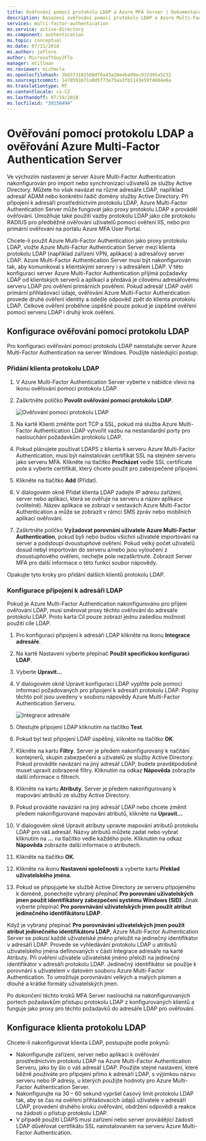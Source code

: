 ```yaml
---
title: Ověřování pomocí protokolu LDAP a Azure MFA Server | Dokumentace Microsoftu
description: Nasazení ověřování pomocí protokolu LDAP a Azure Multi-Factor Authentication Server.
services: multi-factor-authentication
ms.service: active-directory
ms.component: authentication
ms.topic: conceptual
ms.date: 07/11/2018
ms.author: joflore
author: MicrosoftGuyJFlo
manager: mtillman
ms.reviewer: michmcla
ms.openlocfilehash: 2b6573182500df6a43a28eeba99ec932d95a5232
ms.sourcegitcommit: 1478591671a0d5f73e75aa3fb1143e59f4b04e6a
ms.translationtype: MT
ms.contentlocale: cs-CZ
ms.lasthandoff: 07/19/2018
ms.locfileid: "39158494"
---
```

# <a name="ldap-authentication-and-azure-multi-factor-authentication-server"></a>Ověřování pomocí protokolu LDAP a ověřování Azure Multi-Factor Authentication Server

Ve výchozím nastavení je server Azure Multi-Factor Authentication nakonfigurován pro import nebo synchronizaci uživatelů ze služby Active Directory. Můžete ho však navázat na různé adresáře LDAP, například adresář ADAM nebo konkrétní řadič domény služby Active Directory. Při připojení k adresáři prostřednictvím protokolu LDAP, Azure Multi-Factor Authentication Server může fungovat jako proxy protokolu LDAP a prováděl ověřování. Umožňuje také použití vazby protokolu LDAP jako cíle protokolu RADIUS pro předběžné ověřování uživatelů pomocí ověření IIS, nebo pro primární ověřování na portálu Azure MFA User Portal.

Chcete-li použít Azure Multi-Factor Authentication jako proxy protokolu LDAP, vložte Azure Multi-Factor Authentication Server mezi klienta protokolu LDAP (například zařízení VPN, aplikace) a adresářový server LDAP. Azure Multi-Factor Authentication Server musí být nakonfigurován tak, aby komunikoval s klientskými servery i s adresářem LDAP. V této konfiguraci server Azure Multi-Factor Authentication přijímá požadavky LDAP od klientských serverů a aplikací a předává je cílovému adresářovému serveru LDAP pro ověření primárních pověření. Pokud adresář LDAP ověří primární přihlašovací údaje, ověřování Azure Multi-Factor Authentication provede druhé ověření identity a odešle odpověď zpět do klienta protokolu LDAP. Celkové ověření proběhne úspěšně pouze pokud je úspěšné ověření pomocí serveru LDAP i druhý krok ověření.

## <a name="configure-ldap-authentication"></a>Konfigurace ověřování pomocí protokolu LDAP
Pro konfiguraci ověřování pomocí protokolu LDAP nainstalujte server Azure Multi-Factor Authentication na server Windows. Použijte následující postup:

### <a name="add-an-ldap-client"></a>Přidání klienta protokolu LDAP

1. V Azure Multi-Factor Authentication Server vyberte v nabídce vlevo na ikonu ověřování pomocí protokolu LDAP.
2. Zaškrtněte políčko **Povolit ověřování pomocí protokolu LDAP**.

   ![Ověřování pomocí protokolu LDAP](./media/howto-mfaserver-dir-ldap/ldap2.png)

3. Na kartě Klienti změňte port TCP a SSL, pokud má služba Azure Multi-Factor Authentication LDAP vytvořit vazbu na nestandardní porty pro naslouchání požadavkům protokolu LDAP.
4. Pokud plánujete používat LDAPS z klienta k serveru Azure Multi-Factor Authentication, musí být nainstalován certifikát SSL na stejném serveru jako serveru MFA. Klikněte na tlačítko **Procházet** vedle SSL certificate pole a vyberte certifikát, který chcete použít pro zabezpečené připojení.
5. Klikněte na tlačítko **Add** (Přidat).
6. V dialogovém okně Přidat klienta LDAP zadejte IP adresu zařízení, server nebo aplikaci, která se ověřuje na serveru a název aplikace (volitelné). Název aplikace se zobrazí v sestavách Azure Multi-Factor Authentication a může se zobrazit v rámci SMS zpráv nebo mobilních aplikací ověřování.
7. Zaškrtněte políčko **Vyžadovat porovnání uživatele Azure Multi-Factor Authentication**, pokud byli nebo budou všichni uživatelé importováni na server a podstoupí dvoustupňové ověření. Pokud velký počet uživatelů dosud nebyl importován do serveru a/nebo jsou vyloučení z dvoustupňového ověření, nechejte pole nezaškrtnuté. Zobrazit Server MFA pro další informace o této funkci soubor nápovědy.

Opakujte tyto kroky pro přidání dalších klientů protokolu LDAP.

### <a name="configure-the-ldap-directory-connection"></a>Konfigurace připojení k adresáři LDAP

Pokud je Azure Multi-Factor Authentication nakonfigurováno pro příjem ověřování LDAP, musí směrovat proxy těchto ověřování do adresáře protokolu LDAP. Proto karta Cíl pouze zobrazí jednu zašedlou možnost použití cíle LDAP.

1. Pro konfiguraci připojení k adresáři LDAP klikněte na ikonu **Integrace adresáře**.
2. Na kartě Nastavení vyberte přepínač **Použít specifickou konfiguraci LDAP**.
3. Vyberte **Upravit...**
4. V dialogovém okně Upravit konfiguraci LDAP vyplňte pole pomocí informací požadovaných pro připojení k adresáři protokolu LDAP. Popisy těchto polí jsou uvedeny v souboru nápovědy Azure Multi-Factor Authentication Serveru.

    ![Integrace adresáře](./media/howto-mfaserver-dir-ldap/ldap.png)

5. Otestujte připojení LDAP kliknutím na tlačítko **Test**.
6. Pokud byl test připojení LDAP úspěšný, klikněte na tlačítko **OK**.
7. Klikněte na kartu **Filtry**. Server je předem nakonfigurovaný k načítání kontejnerů, skupin zabezpečení a uživatelů ze služby Active Directory. Pokud provádíte navázání na jiný adresář LDAP, budete pravděpodobně muset upravit zobrazené filtry. Kliknutím na odkaz **Nápověda** zobrazíte další informace o filtrech.
8. Klikněte na kartu **Atributy**. Server je předem nakonfigurovaný k mapování atributů ze služby Active Directory.
9. Pokud provádíte navázání na jiný adresář LDAP nebo chcete změnit předem nakonfigurované mapování atributů, klikněte na **Upravit...**
10. V dialogovém okně Upravit atributy upravte mapování atributů protokolu LDAP pro váš adresář. Názvy atributů můžete zadat nebo vybrat kliknutím na **...** na tlačítko vedle každého pole. Kliknutím na odkaz **Nápověda** zobrazíte další informace o atributech.
11. Klikněte na tlačítko **OK**.
12. Klikněte na ikonu **Nastavení společnosti** a vyberte kartu **Překlad uživatelského jména**.
13. Pokud se připojujete ke službě Active Directory ze serveru připojeného k doméně, ponechejte vybraný přepínač **Pro porovnání uživatelských jmen použít identifikátory zabezpečení systému Windows (SID)**. Jinak vyberte přepínač **Pro porovnávání uživatelských jmen použít atribut jedinečného identifikátoru LDAP**. 

Když je vybraný přepínač **Pro porovnávání uživatelských jmen použít atribut jedinečného identifikátoru LDAP**, Azure Multi-Factor Authentication Server se pokusí každé uživatelské jméno přeložit na jedinečný identifikátor v adresáři LDAP. Provede se vyhledávání protokolu LDAP u atributů uživatelského jména definovaných v části Integrace adresáře na kartě Atributy. Při ověření uživatele uživatelské jméno přeloží na jedinečný identifikátor v adresáři protokolu LDAP. Jedinečný identifikátor se použije k porovnání s uživatelem v datovém souboru Azure Multi-Factor Authentication. To umožňuje porovnávání velkých a malých písmen a dlouhé a krátké formáty uživatelských jmen.

Po dokončení těchto kroků MFA Server naslouchá na nakonfigurovaných portech požadavkům přístupu protokolu LDAP z konfigurovaných klientů a funguje jako proxy pro těchto požadavků do adresáře LDAP pro ověřování.

## <a name="configure-ldap-client"></a>Konfigurace klienta protokolu LDAP
Chcete-li nakonfigurovat klienta LDAP, postupujte podle pokynů:

* Nakonfigurujte zařízení, server nebo aplikaci k ověřování prostřednictvím protokolu LDAP na Azure Multi-Factor Authentication Serveru, jako by šlo o váš adresář LDAP. Použijte stejné nastavení, které běžně používáte pro připojení přímo k adresáři LDAP, s výjimkou názvu serveru nebo IP adresy, u kterých použijte hodnoty pro Azure Multi-Factor Authentication Server.
* Nakonfigurujte na 30 – 60 sekund vypršel časový limit protokolu LDAP tak, aby se čas na ověření přihlašovacích údajů uživatele v adresáři LDAP, provedení druhého kroku ověřování, obdržení odpovědi a reakce na žádosti o přístup protokolu LDAP.
* V případě použití LDAPS musí zařízení nebo server provádějící žádosti LDAP důvěřovat certifikátu SSL nainstalovaném na serveru Azure Multi-Factor Authentication.


